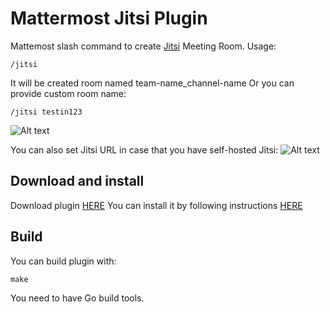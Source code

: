 # Mattermost Jitsi Plugin

Mattemost slash command to create [Jitsi](https://meet.jit.si/) Meeting Room. Usage:
```
/jitsi
```
It will be created room named team-name_channel-name
Or you can provide custom room name:
```
/jitsi testin123
```
![Alt text](https://cloud.appmodule.net/s/HCt7ExBLnJKonHm/preview "Showroom")

You can also set Jitsi URL in case that you have self-hosted Jitsi:
![Alt text](https://cloud.appmodule.net/s/HkkQbYnNebcy5Rn/preview "Settings")
## Download and install
Download plugin [HERE](https://github.com/appmodule/mattermost-plugin-jitsi/releases)
You can install it by following instructions [HERE](https://docs.mattermost.com/administration/plugins.html#custom-plugins)

## Build
You can build plugin with:
```
make
```
You need to have Go build tools.
